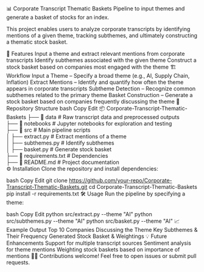 📊 Corporate Transcript Thematic Baskets
Pipeline to input themes and generate a basket of stocks for an index.

This project enables users to analyze corporate transcripts by identifying mentions of a given theme, tracking subthemes, and ultimately constructing a thematic stock basket.

🚀 Features
Input a theme and extract relevant mentions from corporate transcripts
Identify subthemes associated with the given theme
Construct a stock basket based on companies most engaged with the theme
🏗️ Workflow
Input a Theme – Specify a broad theme (e.g., AI, Supply Chain, Inflation)
Extract Mentions – Identify and quantify how often the theme appears in corporate transcripts
Subtheme Detection – Recognize common subthemes related to the primary theme
Basket Construction – Generate a stock basket based on companies frequently discussing the theme
📂 Repository Structure
bash
Copy
Edit
📦 Corporate-Transcript-Thematic-Baskets
├── 📁 data              # Raw transcript data and preprocessed outputs  
├── 📁 notebooks         # Jupyter notebooks for exploration and testing  
├── 📁 src              # Main pipeline scripts  
│   ├── extract.py      # Extract mentions of a theme  
│   ├── subthemes.py    # Identify subthemes  
│   ├── basket.py       # Generate stock basket  
├── 📜 requirements.txt  # Dependencies  
├── 📜 README.md         # Project documentation  
⚙️ Installation
Clone the repository and install dependencies:

bash
Copy
Edit
git clone https://github.com/your-repo/Corporate-Transcript-Thematic-Baskets.git
cd Corporate-Transcript-Thematic-Baskets
pip install -r requirements.txt
🛠️ Usage
Run the pipeline by specifying a theme:

bash
Copy
Edit
python src/extract.py --theme "AI"
python src/subthemes.py --theme "AI"
python src/basket.py --theme "AI"
📈 Example Output
Top 10 Companies Discussing the Theme
Key Subthemes & Their Frequency
Generated Stock Basket & Weightings
💡 Future Enhancements
Support for multiple transcript sources
Sentiment analysis for theme mentions
Weighting stock baskets based on importance of mentions
👨‍💻 Contributions welcome! Feel free to open issues or submit pull requests.

